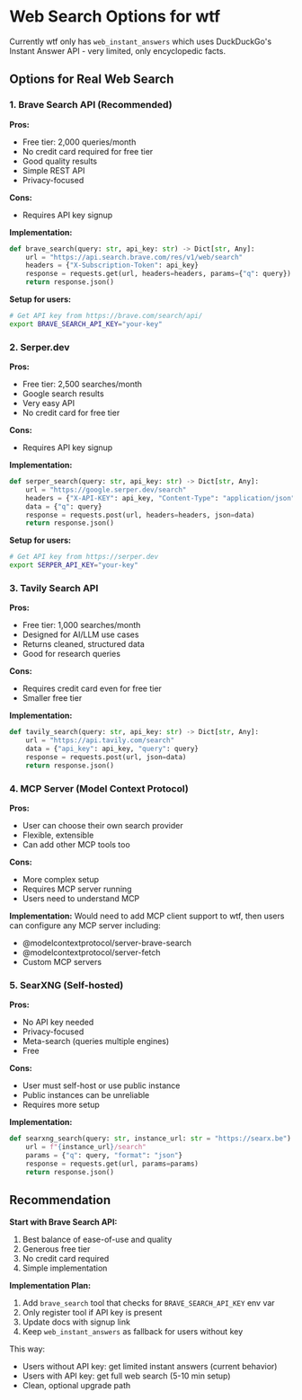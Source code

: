 # Web Search Options for wtf

Currently wtf only has `web_instant_answers` which uses DuckDuckGo's Instant Answer API - very limited, only encyclopedic facts.

## Options for Real Web Search

### 1. **Brave Search API** (Recommended)
**Pros:**
- Free tier: 2,000 queries/month
- No credit card required for free tier
- Good quality results
- Simple REST API
- Privacy-focused

**Cons:**
- Requires API key signup

**Implementation:**
```python
def brave_search(query: str, api_key: str) -> Dict[str, Any]:
    url = "https://api.search.brave.com/res/v1/web/search"
    headers = {"X-Subscription-Token": api_key}
    response = requests.get(url, headers=headers, params={"q": query})
    return response.json()
```

**Setup for users:**
```bash
# Get API key from https://brave.com/search/api/
export BRAVE_SEARCH_API_KEY="your-key"
```

### 2. **Serper.dev**
**Pros:**
- Free tier: 2,500 searches/month
- Google search results
- Very easy API
- No credit card for free tier

**Cons:**
- Requires API key signup

**Implementation:**
```python
def serper_search(query: str, api_key: str) -> Dict[str, Any]:
    url = "https://google.serper.dev/search"
    headers = {"X-API-KEY": api_key, "Content-Type": "application/json"}
    data = {"q": query}
    response = requests.post(url, headers=headers, json=data)
    return response.json()
```

**Setup for users:**
```bash
# Get API key from https://serper.dev
export SERPER_API_KEY="your-key"
```

### 3. **Tavily Search API**
**Pros:**
- Free tier: 1,000 searches/month
- Designed for AI/LLM use cases
- Returns cleaned, structured data
- Good for research queries

**Cons:**
- Requires credit card even for free tier
- Smaller free tier

**Implementation:**
```python
def tavily_search(query: str, api_key: str) -> Dict[str, Any]:
    url = "https://api.tavily.com/search"
    data = {"api_key": api_key, "query": query}
    response = requests.post(url, json=data)
    return response.json()
```

### 4. **MCP Server (Model Context Protocol)**
**Pros:**
- User can choose their own search provider
- Flexible, extensible
- Can add other MCP tools too

**Cons:**
- More complex setup
- Requires MCP server running
- Users need to understand MCP

**Implementation:**
Would need to add MCP client support to wtf, then users can configure any MCP server including:
- @modelcontextprotocol/server-brave-search
- @modelcontextprotocol/server-fetch
- Custom MCP servers

### 5. **SearXNG (Self-hosted)**
**Pros:**
- No API key needed
- Privacy-focused
- Meta-search (queries multiple engines)
- Free

**Cons:**
- User must self-host or use public instance
- Public instances can be unreliable
- Requires more setup

**Implementation:**
```python
def searxng_search(query: str, instance_url: str = "https://searx.be") -> Dict[str, Any]:
    url = f"{instance_url}/search"
    params = {"q": query, "format": "json"}
    response = requests.get(url, params=params)
    return response.json()
```

## Recommendation

**Start with Brave Search API:**
1. Best balance of ease-of-use and quality
2. Generous free tier
3. No credit card required
4. Simple implementation

**Implementation Plan:**
1. Add `brave_search` tool that checks for `BRAVE_SEARCH_API_KEY` env var
2. Only register tool if API key is present
3. Update docs with signup link
4. Keep `web_instant_answers` as fallback for users without key

This way:
- Users without API key: get limited instant answers (current behavior)
- Users with API key: get full web search (5-10 min setup)
- Clean, optional upgrade path
